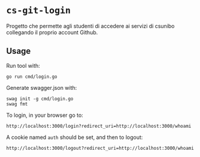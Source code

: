 # `cs-git-login`

Progetto che permette agli studenti di accedere ai servizi di csunibo collegando il proprio account Github.

## Usage

Run tool with:

```shell
go run cmd/login.go
```

Generate swagger.json with:

```shell
swag init -g cmd/login.go
swag fmt
```

To login, in your browser go to:

```
http://localhost:3000/login?redirect_uri=http://localhost:3000/whoami
```

A cookie named `auth` should be set, and then to logout:

```
http://localhost:3000/logout?redirect_uri=http://localhost:3000/whoami
```
